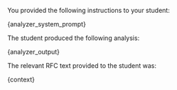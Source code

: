 You provided the following instructions to your student:

{analyzer_system_prompt}

The student produced the following analysis:

{analyzer_output}

The relevant RFC text provided to the student was:

{context}